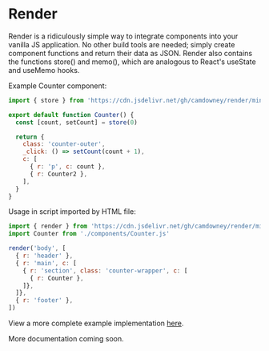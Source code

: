 # Render
Render is a ridiculously simple way to integrate components into your vanilla JS application. No other build tools are needed; simply create component functions and return their data as JSON. Render also contains the functions store() and memo(), which are analogous to React's useState and useMemo hooks.

Example Counter component:

```js
import { store } from 'https://cdn.jsdelivr.net/gh/camdowney/render/min.js'

export default function Counter() {
  const [count, setCount] = store(0)

  return {
    class: 'counter-outer',
    _click: () => setCount(count + 1),
    c: [
      { r: 'p', c: count },
      { r: Counter2 },
    ],
  }
}
```

Usage in script imported by HTML file:

```js
import { render } from 'https://cdn.jsdelivr.net/gh/camdowney/render/min.js'
import Counter from './components/Counter.js'

render('body', [
  { r: 'header' },
  { r: 'main', c: [
    { r: 'section', class: 'counter-wrapper', c: [
      { r: Counter },
    ]},
  ]},
  { r: 'footer' },
])
```

View a more complete example implementation [here](https://github.com/camdowney/word-engine).

More documentation coming soon.